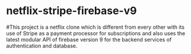 # netflix-stripe-firebase-v9
#This project is a netflix clone which is different from every other with its use of Stripe as a payment processor for subscriptions and also uses the latest modular API of firebase version 9 for the backend services of authentication and database.
